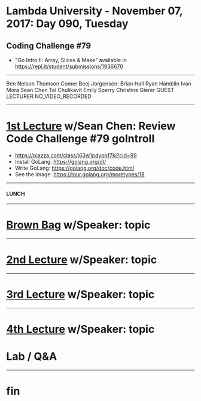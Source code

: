 # Lambda University - November 07, 2017: Day 090, Tuesday
## Coding Challenge #79
- "Go Intro II: Array, Slices & Make" available in https://repl.it/student/submissions/1936670
***
Ben Nelson
Thomson Comer
Beej Jorgensen: Brian Hall
Ryan Hamblin
Ivan Mora
Sean Chen
Tai Chulikavit
Emily Sperry
Christine Gierer
GUEST LECTURER
NO_VIDEO_RECORDED
***
# [1st Lecture](VIDEO_RECORDED_NOT_POSTED) w/Sean Chen: Review Code Challenge #79 goIntroII
- https://piazza.com/class/j63w1pdyopf7kj?cid=99
- Install GoLang: https://golang.org/dl/
- Write GoLang: https://golang.org/doc/code.html
- See the image: https://tour.golang.org/moretypes/18

***
#### LUNCH
***
# [Brown Bag](VIDEO_RECORDED_NOT_POSTED) w/Speaker: topic
***
# [2nd Lecture](VIDEO_RECORDED_NOT_POSTED) w/Speaker: topic
***
# [3rd Lecture](VIDEO_RECORDED_NOT_POSTED) w/Speaker: topic
***
# [4th Lecture](VIDEO_RECORDED_NOT_POSTED) w/Speaker: topic
# Lab / Q&A
***
# fin
